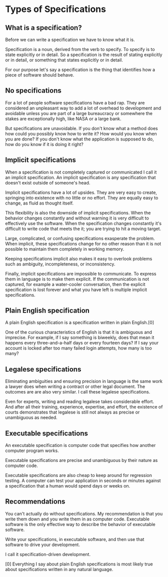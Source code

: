# Types of Specifications

## What is a specification?

Before we can write a specification we have to know what it is.

Specification is a noun, derived from the verb to specify. To specify is to
state explicitly or in detail. So a specification is the result of stating
explicitly or in detail, or something that states explicitly or in detail.

For our purpose let's say a specification is the thing that identifies how a
piece of software should behave.

## No specifications

For a lot of people software specifications have a bad rap. They are considered
an unpleasant way to add a lot of overhead to development and avoidable unless
you are part of a large bureaucracy or somewhere the stakes are exceptionally
high, like NASA or a large bank.

But specifications are unavoidable. If you don't know what a method does how
could you possibly know how to write it? How would you know when you are done?
If you don't know what the application is supposed to do, how do you know if
it is doing it right?

## Implicit specifications

When a specification is not completely captured or communicated I call it an
implicit specification.  An implicit specification is any specification that
doesn't exist outside of someone's head.

Implicit specifications have a lot of upsides. They are very easy to create,
springing into existence with no little or no effort. They are equally easy to
change, as fluid as thought itself.

This flexibility is also the downside of implicit specifications. When the
behavior changes constantly and without warning it is very difficult to
effectively use the software. When the specification changes constantly it's
difficult to write code that meets the it; you are trying to hit a moving
target.

Large, complicated, or confusing specifications exasperate the problem. When
implicit, these specifications change for no other reason than it is not
possible to maintain them completely in working memory.

Keeping specifications implicit also makes it easy to overlook problems such as
ambiguity, incompleteness, or inconsistency.

Finally, implicit specifications are impossible to communicate. To express them
in language is to make them explicit. If the communication is not captured,
for example a water-cooler conversation, then the explicit specification is lost
forever and what you have left is multiple implicit specifications.

## Plain English specification

A plain English specification is a specification written in plain English.[0]

One of the curious characteristics of English is that it is ambiguous and
imprecise. For example, if I say something is biweekly, does that mean it
happens every three-and-a-half days or every fourteen days? If I say your
account is locked after too many failed login attempts, how many is too many?

## Legalese specifications

Eliminating ambiguities and ensuring precision in language is the same work a
lawyer does when writing a contract or other legal document. The outcomes are
are also very similar. I call these legalese specifications.

Even for experts, writing and reading legalese takes considerable effort. And
after all their training, experience, expertise, and effort, the existence of
courts demonstrates that legalese is still not always as precise or unambiguous
as needed.

## Executable specifications

An executable specification is computer code that specifies how another computer
program works.

Executable specifications are precise and unambiguous by their nature as
computer code.

Executable specifications are also cheap to keep around for regression testing.
A computer can test your application in seconds or minutes against a
specification that a human would spend days or weeks on.

## Recommendations

You can't actually do without specifications. My recommendation is that you
write them down and you write them in as computer code. Executable software is
the only effective way to describe the behavior of executable software.

Write your specifications, in executable software, and then use that software to
drive your development.

I call it specification-driven development.

[0] Everything I say about plain English specifications is most likely true
about specifications written in any natural language.
